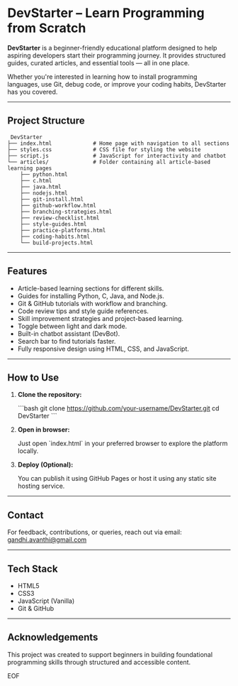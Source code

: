 
#  DevStarter – Learn Programming from Scratch

**DevStarter** is a beginner-friendly educational platform designed to help aspiring developers start their programming journey. It provides structured guides, curated articles, and essential tools — all in one place.

Whether you're interested in learning how to install programming languages, use Git, debug code, or improve your coding habits, DevStarter has you covered.

---

## Project Structure

```
 DevStarter
├── index.html             # Home page with navigation to all sections
├── styles.css             # CSS file for styling the website
├── script.js              # JavaScript for interactivity and chatbot
└── articles/              # Folder containing all article-based learning pages
    ├── python.html
    ├── c.html
    ├── java.html
    ├── nodejs.html
    ├── git-install.html
    ├── github-workflow.html
    ├── branching-strategies.html
    ├── review-checklist.html
    ├── style-guides.html
    ├── practice-platforms.html
    ├── coding-habits.html
    └── build-projects.html
```

---

##  Features

-  Article-based learning sections for different skills.
-  Guides for installing Python, C, Java, and Node.js.
-  Git & GitHub tutorials with workflow and branching.
-  Code review tips and style guide references.
-  Skill improvement strategies and project-based learning.
-  Toggle between light and dark mode.
- Built-in chatbot assistant (DevBot).
-  Search bar to find tutorials faster.
-  Fully responsive design using HTML, CSS, and JavaScript.

---

##  How to Use

1. **Clone the repository:**

   \`\`\`bash
   git clone https://github.com/your-username/DevStarter.git
   cd DevStarter
   \`\`\`

2. **Open in browser:**

   Just open \`index.html\` in your preferred browser to explore the platform locally.

3. **Deploy (Optional):**

   You can publish it using GitHub Pages or host it using any static site hosting service.

---

## Contact

For feedback, contributions, or queries, reach out via email:  
[gandhi.avanthi@gmail.com](mailto:gandhi.avanthi@gmail.com)

---

## Tech Stack

- HTML5
- CSS3
- JavaScript (Vanilla)
- Git & GitHub

---

## Acknowledgements

This project was created to support beginners in building foundational programming skills through structured and accessible content.

EOF
